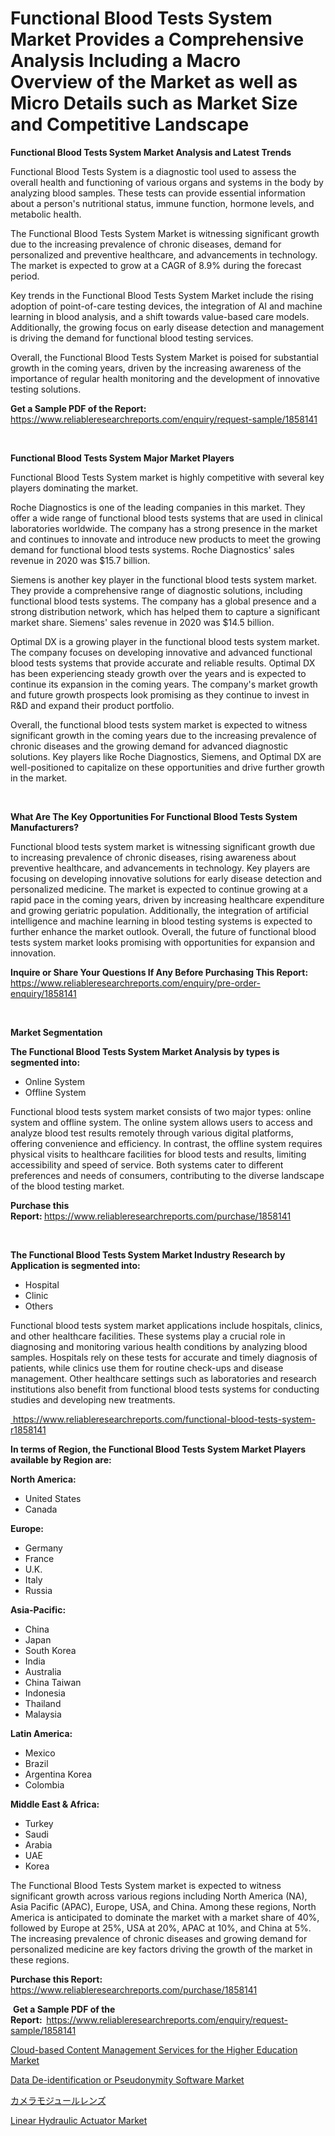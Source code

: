 <p><h1>Functional Blood Tests System Market Provides a Comprehensive Analysis Including a Macro Overview of the Market as well as Micro Details such as Market Size and Competitive Landscape</h1></p><p><strong>Functional Blood Tests System Market Analysis and Latest Trends</strong></p>
<p><p>Functional Blood Tests System is a diagnostic tool used to assess the overall health and functioning of various organs and systems in the body by analyzing blood samples. These tests can provide essential information about a person's nutritional status, immune function, hormone levels, and metabolic health.</p><p>The Functional Blood Tests System Market is witnessing significant growth due to the increasing prevalence of chronic diseases, demand for personalized and preventive healthcare, and advancements in technology. The market is expected to grow at a CAGR of 8.9% during the forecast period.</p><p>Key trends in the Functional Blood Tests System Market include the rising adoption of point-of-care testing devices, the integration of AI and machine learning in blood analysis, and a shift towards value-based care models. Additionally, the growing focus on early disease detection and management is driving the demand for functional blood testing services.</p><p>Overall, the Functional Blood Tests System Market is poised for substantial growth in the coming years, driven by the increasing awareness of the importance of regular health monitoring and the development of innovative testing solutions.</p></p>
<p><strong>Get a Sample PDF of the Report:&nbsp;</strong> <a href="https://www.reliableresearchreports.com/enquiry/request-sample/1858141">https://www.reliableresearchreports.com/enquiry/request-sample/1858141</a></p>
<p>&nbsp;</p>
<p><strong>Functional Blood Tests System Major Market Players</strong></p>
<p><p>Functional Blood Tests System market is highly competitive with several key players dominating the market. </p><p>Roche Diagnostics is one of the leading companies in this market. They offer a wide range of functional blood tests systems that are used in clinical laboratories worldwide. The company has a strong presence in the market and continues to innovate and introduce new products to meet the growing demand for functional blood tests systems. Roche Diagnostics' sales revenue in 2020 was $15.7 billion.</p><p>Siemens is another key player in the functional blood tests system market. They provide a comprehensive range of diagnostic solutions, including functional blood tests systems. The company has a global presence and a strong distribution network, which has helped them to capture a significant market share. Siemens' sales revenue in 2020 was $14.5 billion.</p><p>Optimal DX is a growing player in the functional blood tests system market. The company focuses on developing innovative and advanced functional blood tests systems that provide accurate and reliable results. Optimal DX has been experiencing steady growth over the years and is expected to continue its expansion in the coming years. The company's market growth and future growth prospects look promising as they continue to invest in R&D and expand their product portfolio.</p><p>Overall, the functional blood tests system market is expected to witness significant growth in the coming years due to the increasing prevalence of chronic diseases and the growing demand for advanced diagnostic solutions. Key players like Roche Diagnostics, Siemens, and Optimal DX are well-positioned to capitalize on these opportunities and drive further growth in the market.</p></p>
<p>&nbsp;</p>
<p><strong>What Are The Key Opportunities For Functional Blood Tests System Manufacturers?</strong></p>
<p><p>Functional blood tests system market is witnessing significant growth due to increasing prevalence of chronic diseases, rising awareness about preventive healthcare, and advancements in technology. Key players are focusing on developing innovative solutions for early disease detection and personalized medicine. The market is expected to continue growing at a rapid pace in the coming years, driven by increasing healthcare expenditure and growing geriatric population. Additionally, the integration of artificial intelligence and machine learning in blood testing systems is expected to further enhance the market outlook. Overall, the future of functional blood tests system market looks promising with opportunities for expansion and innovation.</p></p>
<p><strong>Inquire or Share Your Questions If Any Before Purchasing This Report:</strong> <a href="https://www.reliableresearchreports.com/enquiry/pre-order-enquiry/1858141">https://www.reliableresearchreports.com/enquiry/pre-order-enquiry/1858141</a></p>
<p>&nbsp;</p>
<p><strong>Market Segmentation</strong></p>
<p><strong>The Functional Blood Tests System Market Analysis by types is segmented into:</strong></p>
<p><ul><li>Online System</li><li>Offline System</li></ul></p>
<p><p>Functional blood tests system market consists of two major types: online system and offline system. The online system allows users to access and analyze blood test results remotely through various digital platforms, offering convenience and efficiency. In contrast, the offline system requires physical visits to healthcare facilities for blood tests and results, limiting accessibility and speed of service. Both systems cater to different preferences and needs of consumers, contributing to the diverse landscape of the blood testing market.</p></p>
<p><strong>Purchase this Report:&nbsp;</strong><a href="https://www.reliableresearchreports.com/purchase/1858141">https://www.reliableresearchreports.com/purchase/1858141</a></p>
<p>&nbsp;</p>
<p><strong>The Functional Blood Tests System Market Industry Research by Application is segmented into:</strong></p>
<p><ul><li>Hospital</li><li>Clinic</li><li>Others</li></ul></p>
<p><p>Functional blood tests system market applications include hospitals, clinics, and other healthcare facilities. These systems play a crucial role in diagnosing and monitoring various health conditions by analyzing blood samples. Hospitals rely on these tests for accurate and timely diagnosis of patients, while clinics use them for routine check-ups and disease management. Other healthcare settings such as laboratories and research institutions also benefit from functional blood tests systems for conducting studies and developing new treatments.</p></p>
<p><a href="https://www.reliableresearchreports.com/functional-blood-tests-system-r1858141">&nbsp;https://www.reliableresearchreports.com/functional-blood-tests-system-r1858141</a></p>
<p><strong>In terms of Region, the Functional Blood Tests System Market Players available by Region are:</strong></p>
<p>
    <p> <strong> North America: </strong>
        <ul>
            <li>United States</li>
            <li>Canada</li>
        </ul>
        </p> 
    <p> <strong> Europe: </strong>
        <ul>
            <li>Germany</li>
            <li>France</li>
            <li>U.K.</li>
            <li>Italy</li>
            <li>Russia</li>
        </ul>
        </p> 
    <p> <strong> Asia-Pacific: </strong>
        <ul>
            <li>China</li>
            <li>Japan</li>
            <li>South Korea</li>
            <li>India</li>
            <li>Australia</li>
            <li>China Taiwan</li>
            <li>Indonesia</li>
            <li>Thailand</li>
            <li>Malaysia</li>
        </ul>
        </p> 
    <p> <strong> Latin America: </strong>
        <ul>
            <li>Mexico</li>
            <li>Brazil</li>
            <li>Argentina Korea</li>
            <li>Colombia</li>
        </ul>
        </p> 
    <p> <strong> Middle East & Africa: </strong>
        <ul>
            <li>Turkey</li>
            <li>Saudi</li>
            <li>Arabia</li>
            <li>UAE</li>
            <li>Korea</li>
        </ul>
    </p>
    </p>
<p><p>The Functional Blood Tests System market is expected to witness significant growth across various regions including North America (NA), Asia Pacific (APAC), Europe, USA, and China. Among these regions, North America is anticipated to dominate the market with a market share of 40%, followed by Europe at 25%, USA at 20%, APAC at 10%, and China at 5%. The increasing prevalence of chronic diseases and growing demand for personalized medicine are key factors driving the growth of the market in these regions.</p></p>
<p><strong>Purchase this Report: </strong><a href="https://www.reliableresearchreports.com/purchase/1858141">https://www.reliableresearchreports.com/purchase/1858141</a></p>
<p>&nbsp;<strong>Get a Sample PDF of the Report:&nbsp;&nbsp;</strong><a href="https://www.reliableresearchreports.com/enquiry/request-sample/1858141">https://www.reliableresearchreports.com/enquiry/request-sample/1858141</a></p>
<p><strong></strong></p>
<p><p><a href="https://www.linkedin.com/pulse/cloud-based-content-management-services-higher-education-market-ydyvf?trackingId=l02Q3Nd0DiOx0CxKnndD9w%3D%3D">Cloud-based Content Management Services for the Higher Education Market</a></p><p><a href="https://github.com/JennyferFeil2023/Market-Research-Report-List-1/blob/main/data-de-identification-or-pseudonymity-software-market.md">Data De-identification or Pseudonymity Software Market</a></p><p><a href="https://medium.com/@karinaokon69/%E3%82%AB%E3%83%A1%E3%83%A9%E3%83%A2%E3%82%B8%E3%83%A5%E3%83%BC%E3%83%AB%E3%83%AC%E3%83%B3%E3%82%BA%E5%B8%82%E5%A0%B4-%E7%AB%B6%E4%BA%89%E5%88%86%E6%9E%90-%E5%B8%82%E5%A0%B4%E3%83%88%E3%83%AC%E3%83%B3%E3%83%89%E3%81%8A%E3%82%88%E3%81%B32031%E5%B9%B4%E3%81%BE%E3%81%A7%E3%81%AE%E4%BA%88%E6%B8%AC-3fb88912a63d">カメラモジュールレンズ</a></p><p><a href="https://www.linkedin.com/pulse/linear-hydraulic-actuator-market-share-amp-new-trends-o8ptc?trackingId=VWqXExvca9jFk5btMIUe0w%3D%3D">Linear Hydraulic Actuator Market</a></p></p>